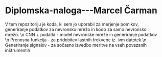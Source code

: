 # Diplomska-naloga---Marcel Čarman
V tem repozitoriju je koda, ki sem jo uporabil za merjenje pomikov, generiranje podatkov za nevronsko mrežo in kodo za samo nevronsko mrežo. \n
CNN + podatki - model nevronske mreže in generiranje podatkov \n
Prenosna funkcija - za pridobitev lastnih frekvenc iz .lvm datotek \n
Generiranje signalov - za sočasno izvedbo meritve na vseh povezanih inštrumentih
